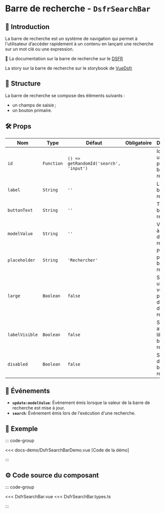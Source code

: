 # Barre de recherche - `DsfrSearchBar`

## 🌟 Introduction

La barre de recherche est un système de navigation qui permet à l'utilisateur d’accéder rapidement à un contenu en lançant une recherche sur un mot clé ou une expression.

🏅 La documentation sur la barre de recherche sur le [DSFR](https://www.systeme-de-design.gouv.fr/elements-d-interface/composants/barre-de-recherche)

<VIcon name="vi-file-type-storybook" /> La story sur la barre de recherche sur le storybook de [VueDsfr](https://storybook.vue-ds.fr/?path=/docs/composants-dsfrsearchbar--docs)

## 📐 Structure

La barre de recherche se compose des éléments suivants :

- un champs de saisie ;
- un bouton primaire.

## 🛠️ Props

| Nom         | Type     | Défaut            | Obligatoire | Description                                                             |
|-------------|----------|-------------------|-------------|-------------------------------------------------------------------------|
| `id`        | `Function`| `() => getRandomId('search', 'input')`| | Identifiant unique pour la barre de recherche.                          |
| `label`     | `String` | `''`              |             | Libellé de la barre de recherche.                                       |
| `buttonText`| `String` | `''`              |             | Texte du bouton de recherche.                                           |
| `modelValue`| `String` | `''`              |             | Valeur liée à la barre de recherche.                                    |
| `placeholder`| `String`| `'Rechercher'`    |             | Placeholder pour la barre de recherche.                                 |
| `large`     | `Boolean`| `false`           |             | Si `true`, utilise une version plus grande de la barre de recherche.    |
| `labelVisible` | `Boolean` | `false`       |             | Si `true`, affiche le libellé de la barre de recherche.                 |
| `disabled`  | `Boolean` | `false`          |             | Si `true`, désactive la barre de recherche.                             |

## 📡 Événements

- **`update:modelValue`**: Événement émis lorsque la valeur de la barre de recherche est mise à jour.
- **`search`**: Événement émis lors de l'exécution d'une recherche.

## 📝 Exemple

::: code-group

<Story data-title="Démo" min-h="340px">
  <DsfrSearchBarDemo />
</Story>

<<< docs-demo/DsfrSearchBarDemo.vue [Code de la démo]

:::

## ⚙️ Code source du composant

::: code-group

<<< DsfrSearchBar.vue
<<< DsfrSearchBar.types.ts

:::

<script setup lang="ts">
import DsfrSearchBarDemo from './docs-demo/DsfrSearchBarDemo.vue'
</script>
